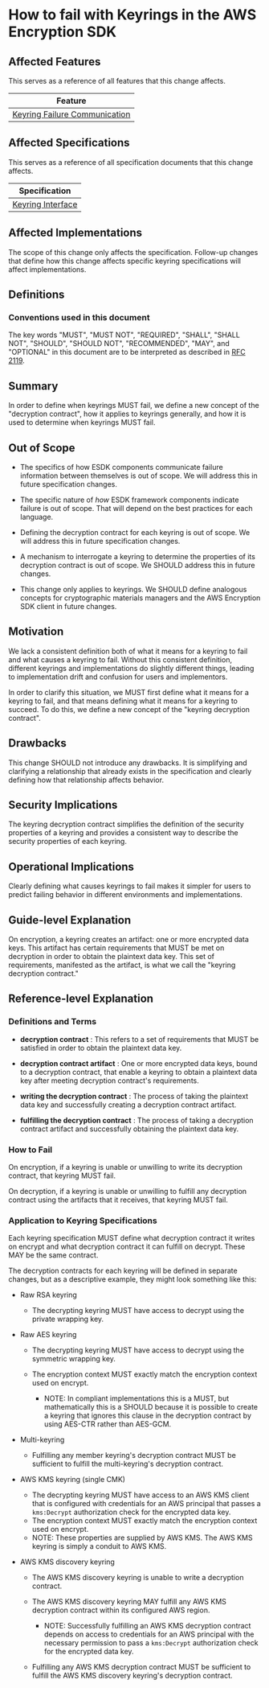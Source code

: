 [//]: # "Copyright Amazon.com Inc. or its affiliates. All Rights Reserved."
[//]: # "SPDX-License-Identifier: CC-BY-SA-4.0"

# How to fail with Keyrings in the AWS Encryption SDK

## Affected Features

This serves as a reference of all features that this change affects.

| Feature                                                                                                |
| ------------------------------------------------------------------------------------------------------ |
| [Keyring Failure Communication](https://github.com/awslabs/aws-encryption-sdk-specification/issues/40) |

## Affected Specifications

This serves as a reference of all specification documents that this change affects.

| Specification                                             |
| --------------------------------------------------------- |
| [Keyring Interface](../../framework/keyring-interface.md) |

## Affected Implementations

The scope of this change only affects the specification.
Follow-up changes that define how this change
affects specific keyring specifications
will affect implementations.

## Definitions

### Conventions used in this document

The key words
"MUST", "MUST NOT", "REQUIRED", "SHALL", "SHALL NOT",
"SHOULD", "SHOULD NOT", "RECOMMENDED", "MAY", and "OPTIONAL"
in this document are to be interpreted as described in
[RFC 2119](https://tools.ietf.org/html/rfc2119).

## Summary

In order to define when keyrings MUST fail,
we define a new concept of the "decryption contract",
how it applies to keyrings generally,
and how it is used to determine when keyrings MUST fail.

## Out of Scope

- The specifics of how ESDK components
  communicate failure information between themselves
  is out of scope.
  We will address this in future specification changes.

- The specific nature of _how_ ESDK framework components indicate failure
  is out of scope.
  That will depend on the best practices for each language.

- Defining the decryption contract for each keyring
  is out of scope.
  We will address this in future specification changes.

- A mechanism to interrogate a keyring
  to determine the properties of its decryption contract
  is out of scope.
  We SHOULD address this in future changes.

- This change only applies to keyrings.
  We SHOULD define analogous concepts for
  cryptographic materials managers
  and the AWS Encryption SDK client
  in future changes.

## Motivation

We lack a consistent definition both of
what it means for a keyring to fail
and what causes a keyring to fail.
Without this consistent definition,
different keyrings and implementations
do slightly different things,
leading to implementation drift
and confusion for users and implementors.

In order to clarify this situation,
we MUST first define what it means for a keyring to fail,
and that means defining what it means for a keyring to succeed.
To do this,
we define a new concept of the
"keyring decryption contract".

## Drawbacks

This change SHOULD not introduce any drawbacks.
It is simplifying and clarifying
a relationship that already exists
in the specification
and clearly defining
how that relationship affects behavior.

## Security Implications

The keyring decryption contract
simplifies the definition of
the security properties of a keyring
and provides a consistent way to describe
the security properties of each keyring.

## Operational Implications

Clearly defining what causes keyrings to fail
makes it simpler for users to predict failing behavior
in different environments and implementations.

## Guide-level Explanation

On encryption,
a keyring creates an artifact:
one or more encrypted data keys.
This artifact has certain requirements that
MUST be met on decryption
in order to obtain the plaintext data key.
This set of requirements,
manifested as the artifact,
is what we call the "keyring decryption contract."

## Reference-level Explanation

### Definitions and Terms

- **decryption contract** :
  This refers to a set of requirements
  that MUST be satisfied in order to obtain
  the plaintext data key.

- **decryption contract artifact** :
  One or more encrypted data keys,
  bound to a decryption contract,
  that enable a keyring to obtain a plaintext data key
  after meeting decryption contract's requirements.

- **writing the decryption contract** :
  The process of taking the plaintext data key
  and successfully creating a
  decryption contract artifact.

- **fulfilling the decryption contract** :
  The process of taking a decryption contract artifact
  and successfully obtaining the plaintext data key.

### How to Fail

On encryption,
if a keyring is unable or unwilling to
write its decryption contract,
that keyring MUST fail.

On decryption,
if a keyring is unable or unwilling to
fulfill any decryption contract
using the artifacts that it receives,
that keyring MUST fail.

### Application to Keyring Specifications

Each keyring specification MUST define
what decryption contract it writes on encrypt
and what decryption contract it can fulfill on decrypt.
These MAY be the same contract.

The decryption contracts for each keyring
will be defined in separate changes,
but as a descriptive example,
they might look something like this:

- Raw RSA keyring

  - The decrypting keyring MUST have access to decrypt
    using the private wrapping key.

- Raw AES keyring

  - The decrypting keyring MUST have access to decrypt
    using the symmetric wrapping key.
  - The encryption context MUST exactly match
    the encryption context used on encrypt.

    - NOTE: In compliant implementations this is a MUST,
      but mathematically this is a SHOULD
      because it is possible to create a keyring
      that ignores this clause in the decryption contract
      by using AES-CTR rather than AES-GCM.

- Multi-keyring

  - Fulfilling any member keyring's decryption contract
    MUST be sufficient to fulfill
    the multi-keyring's decryption contract.

- AWS KMS keyring (single CMK)

  - The decrypting keyring MUST have access to
    an AWS KMS client that is configured with credentials for
    an AWS principal that passes a `kms:Decrypt` authorization check
    for the encrypted data key.
  - The encryption context MUST exactly match
    the encryption context used on encrypt.
  - NOTE: These properties are supplied by AWS KMS.
    The AWS KMS keyring is simply a conduit to AWS KMS.

- AWS KMS discovery keyring

  - The AWS KMS discovery keyring is unable to write a decryption contract.
  - The AWS KMS discovery keyring MAY fulfill any AWS KMS decryption contract
    within its configured AWS region.

    - NOTE: Successfully fulfilling an AWS KMS decryption contract
      depends on access to credentials for an AWS principal
      with the necessary permission
      to pass a `kms:Decrypt` authorization check
      for the encrypted data key.

  - Fulfilling any AWS KMS decryption contract
    MUST be sufficient to fulfill
    the AWS KMS discovery keyring's decryption contract.
